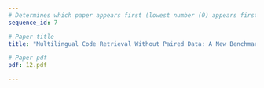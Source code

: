 ```yaml
---
# Determines which paper appears first (lowest number (0) appears first)
sequence_id: 7

# Paper title
title: "Multilingual Code Retrieval Without Paired Data: A New Benchmark and Experiments"

# Paper pdf
pdf: 12.pdf

---
```

